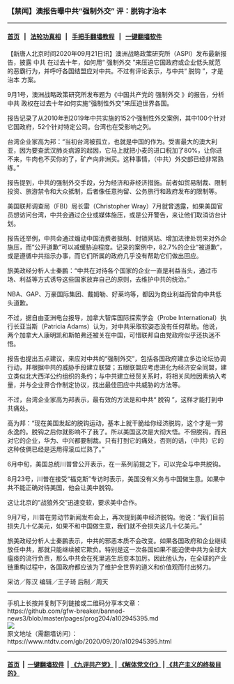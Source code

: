 ### 【禁闻】澳报告曝中共“强制外交” 评：脱钩才治本
------------------------

#### [首页](https://github.com/gfw-breaker/banned-news3/blob/master/README.md) &nbsp;&nbsp;|&nbsp;&nbsp; [法轮功真相](https://github.com/begood0513/basic/blob/master/README.md)  &nbsp;&nbsp;|&nbsp;&nbsp; [手把手翻墙教程](https://github.com/gfw-breaker/guides/wiki)  &nbsp;&nbsp;|&nbsp;&nbsp; [一键翻墙软件](https://github.com/gfw-breaker/nogfw/blob/master/README.md)  



<div><div class="post_content" itemprop="articleBody">
 <p>
  【新唐人北京时间2020年09月21日讯】澳洲战略政策研究所（ASPI）发布最新报告，披露
  <ok href="https://www.ntdtv.com/gb/中共.htm">
   中共
  </ok>
  在过去十年，如何用“
  <ok href="https://www.ntdtv.com/gb/强制外交.htm">
   强制外交
  </ok>
  ”来压迫它国政府或企业低头就范的恶霸行为，并呼吁各国结盟应对中共。不过有评论表示，与中共“
  <ok href="https://www.ntdtv.com/gb/脱钩.htm">
   脱钩
  </ok>
  ”，才是
  <ok href="https://www.ntdtv.com/gb/治本.htm">
   治本
  </ok>
  方案。
 </p>
 <p>
  9月1号，澳洲战略政策研究所发布题为《中国共产党的
  <ok href="https://www.ntdtv.com/gb/强制外交.htm">
   强制外交
  </ok>
  》的报告，分析
  <ok href="https://www.ntdtv.com/gb/中共.htm">
   中共
  </ok>
  政权在过去十年如何实施“强制性外交”来压迫世界各国。
 </p>
 <p>
  报告记录了从2010年到2019年中共实施的152个强制性外交案例，其中100个针对它国政府，52个针对特定公司。台湾也在受影响之列。
 </p>
 <p>
  台湾企业家高为邦：“当初台湾被孤立，也就是中国的作为。受害最大的澳大利亚，因为要查武汉肺炎病源的起因，它马上就把小麦的进口税加了80%，让你进不来，牛肉也不买你的了，矿产向非洲买。这种事情，（中共）外交部已经非常熟练。”
 </p>
 <p>
  报告提到，中共的强制外交手段，分为经济和非经济措施。前者如贸易制裁、限制投资、旅游禁令和大众抵制，后者像任意拘留、公务旅行和政府发布的限制等。
 </p>
 <p>
  美国联邦调查局（FBI）局长雷（Christopher Wray）7月就曾透露，如果美国官员想访问台湾，中共会通过企业或媒体施压，或是公开警告，来让他们取消访台计划。
 </p>
 <p>
  报告还举例，中共会通过煽动中国消费者抵制、封锁网站、增加法律处罚来对外企施压，而“公开道歉”可以减缓胁迫程度。记录的案例中，82.7%的企业“被道歉”，或是遵循中共指示办事，而它们所属的政府几乎没有帮助它们做出回应。
 </p>
 <p>
  旅美政经分析人士秦鹏：“中共在对待各个国家的企业一直是利益当头，通过市场、利益等方式诱导这些国家放弃自己的原则，去维护中共的统治。”
 </p>
 <p>
  NBA、GAP、万豪国际集团、戴姆勒、好莱坞等，都因为商业利益而曾向中共低头道歉。
 </p>
 <p>
  不过，据自由亚洲电台报导，加拿大智库国际探索学会（Probe International）执行长亚当斯（Patricia Adams）认为，对中共采取软姿态没有任何帮助。他说，两个加拿大人康明凯和斯帕弗还被关在中国，可惜联邦自由党政府似乎还执迷不悟。
 </p>
 <p>
  报告也提出五点建议，来应对中共的“强制外交”，包括各国政府建立多边论坛协调行动，并根据中共的威胁手段建立联盟；五眼联盟应考虑进化为经济安全同盟，建立类似北大西洋公约组织的条约；与中共建立经贸关系时，将相关风险因素纳入考量，并与企业界合作制定协议，找出最佳回应中共威胁的方法等。
 </p>
 <p>
  不过，台湾企业家高为邦表示，最有效的方法是和中共“
  <ok href="https://www.ntdtv.com/gb/脱钩.htm">
   脱钩
  </ok>
  ”，这样才能打到中共痛处。
 </p>
 <p>
  高为邦：“现在美国发起的脱钩运动，基本上就干脆给你经济脱钩，这个才是一劳永逸的。脱钩之后你就影响不了我了。所以美国这次是大彻大悟。不但脱钩，而且对它的企业，华为、中兴都要制裁。只有打到它的痛处，否则的话，（中共）它的这种伎俩已经是运用得滚瓜烂熟了。”
 </p>
 <p>
  6月中旬，美国总统川普曾公开表示，在一系列前提之下，可以完全与中共脱钩。
 </p>
 <p>
  8月23号，川普在接受“福克斯”专访时表示，美国没有义务与中国做生意。如果中共不能正确对待美国，他会让美中脱钩。
 </p>
 <p>
  这让北京的“战狼外交”迅速变软，要求美中合作。
 </p>
 <p>
  9月7号，川普在劳动节新闻发布会上，再次提到美中经济脱钩。他说：“我们目前损失几十亿美元，如果不和中国做生意，我们就不会损失这几十亿美元。”
 </p>
 <p>
  旅美政经分析人士秦鹏表示，中共的邪恶本质不会改变。如果各国政府和企业继续放任中共，那就只能继续被它欺负。特别是这一次各国如果不能迫使中共为全球大瘟疫的流行负责，那么中共会在死里逃生后变本加厉。因此他认为，在全球的产业链重构过程中，各国政府都应该为了维护全世界的道义和价值观而付出努力。
 </p>
 <p>
  采访／陈汉 编辑／王子琦 后制／周天
 </p>
 <div class="single_ad">
 </div>
</div>
</div>
<hr/>
手机上长按并复制下列链接或二维码分享本文章：<br/>
https://github.com/gfw-breaker/banned-news3/blob/master/pages/prog204/a102945395.md <br/>
<a href='https://github.com/gfw-breaker/banned-news3/blob/master/pages/prog204/a102945395.md'><img src='https://github.com/gfw-breaker/banned-news3/blob/master/pages/prog204/a102945395.md.png'/></a> <br/>
原文地址（需翻墙访问）：https://www.ntdtv.com/gb/2020/09/20/a102945395.html


------------------------
#### [首页](https://github.com/gfw-breaker/banned-news3/blob/master/README.md) &nbsp;|&nbsp; [一键翻墙软件](https://github.com/gfw-breaker/nogfw/blob/master/README.md) &nbsp;| [《九评共产党》](https://github.com/gfw-breaker/9ping.md/blob/master/README.md#九评之一评共产党是什么) | [《解体党文化》](https://github.com/gfw-breaker/jtdwh.md/blob/master/README.md) | [《共产主义的终极目的》](https://github.com/gfw-breaker/gczydzjmd.md/blob/master/README.md)


<img src='http://gfw-breaker.win/banned-news3/pages/prog204/a102945395.md' width='0px' height='0px'/>